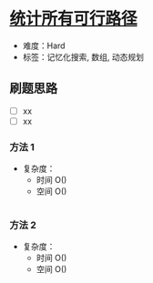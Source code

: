 # [统计所有可行路径](https://leetcode-cn.com/problems/count-all-possible-routes/)

- 难度：Hard
- 标签：记忆化搜索, 数组, 动态规划

## 刷题思路

- [ ] xx
- [ ] xx

### 方法 1

- 复杂度：
    - 时间 O()
    - 空间 O()

``` js

```

### 方法 2

- 复杂度：
    - 时间 O()
    - 空间 O()

``` js

```
